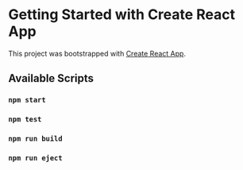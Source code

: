 # Getting Started with Create React App

This project was bootstrapped with [Create React App](https://github.com/facebook/create-react-app).

## Available Scripts

### `npm start`

### `npm test`

### `npm run build`

### `npm run eject`


